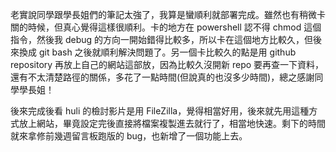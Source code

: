 老實說同學跟學長姐們的筆記太強了，我算是蠻順利就部署完成。雖然也有稍微卡關的時候，但真心覺得這樣很順利。卡的地方在 powershell 認不得 chmod 這個指令，然後我 debug 的方向一開始錯得比較多，所以卡在這個地方比較久，但後來換成 git bash 之後就順利解決問題了。另一個卡比較久的點是用 github repository 再放上自己的網站這部放，因為比較久沒開新 repo 要再查一下資料，還有不太清楚路徑的關係，多花了一點時間(但說真的也沒多少時間)，總之感謝同學學長姐！

後來完成後看 huli 的檢討影片是用 FileZilla，覺得相當好用，後來就先用這種方式放上網站，畢竟設定完後直接將檔案複製進去就行了，相當地快速。剩下的時間就來拿修前幾週留言板跑版的 bug，也新增了一個功能上去。